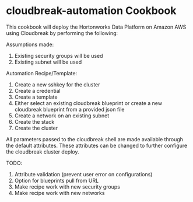 # cloudbreak-automation Cookbook

This cookbook will deploy the Hortonworks Data Platform on Amazon AWS using Cloudbreak by performing the following:

Assumptions made:
  1. Existing security groups will be used
  2. Existing subnet will be used

Automation Recipe/Template:
  1. Create a new sshkey for the cluster
  2. Create a credential
  3. Create a template
  4. Either select an existing cloudbreak blueprint or create a new cloudbreak blueprint from a provided json file
  5. Create a network on an existing subnet
  6. Create the stack
  7. Create the cluster

All parameters passed to the cloudbreak shell are made available through the default attributes. 
These attributes can be changed to further configure the cloudbreak cluster deploy.

TODO:
  1. Attribute validation (prevent user error on configurations)
  2. Option for blueprints pull from URL
  3. Make recipe work with new security groups
  4. Make recipe work with new networks


